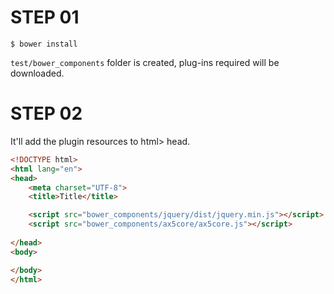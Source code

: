 # STEP 01
```
$ bower install
```
`test/bower_components` folder is created, plug-ins required will be downloaded.

# STEP 02
It'll add the plugin resources to html> head.
```html
<!DOCTYPE html>
<html lang="en">
<head>
    <meta charset="UTF-8">
    <title>Title</title>

    <script src="bower_components/jquery/dist/jquery.min.js"></script>
    <script src="bower_components/ax5core/ax5core.js"></script>
    
</head>
<body>

</body>
</html>
```

